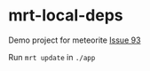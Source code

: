 mrt-local-deps
==============
Demo project for meteorite [Issue 93](https://github.com/oortcloud/meteorite/issues/93)

Run `mrt update` in `./app`